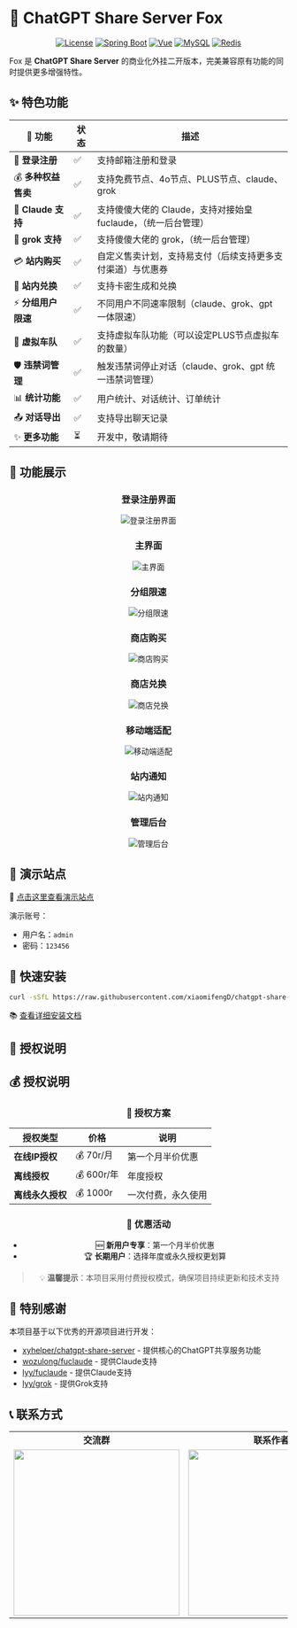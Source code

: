# 🦊 ChatGPT Share Server Fox

<div align="center">

[![License](https://img.shields.io/badge/license-Commercial-blue.svg)](LICENSE)
[![Spring Boot](https://img.shields.io/badge/Spring%20Boot-3-brightgreen.svg)](https://spring.io/projects/spring-boot)
[![Vue](https://img.shields.io/badge/Vue-3-42b883.svg)](https://vuejs.org/)
[![MySQL](https://img.shields.io/badge/MySQL-Latest-blue.svg)](https://www.mysql.com/)
[![Redis](https://img.shields.io/badge/Redis-Latest-red.svg)](https://redis.io/)

</div>

Fox 是 **ChatGPT Share Server** 的商业化外挂二开版本，完美兼容原有功能的同时提供更多增强特性。

## ✨ 特色功能

<div align="center">

<table>
  <thead>
    <tr>
      <th>🌟 功能</th>
      <th>状态</th>
      <th>描述</th>
    </tr>
  </thead>
  <tbody>
    <tr>
      <td>🔐 <b>登录注册</b></td>
      <td>✅</td>
      <td>支持邮箱注册和登录</td>
    </tr>
    <tr>
      <td>💰 <b>多种权益售卖</b></td>
      <td>✅</td>
      <td>支持免费节点、4o节点、PLUS节点、claude、grok</td>
    </tr>
    <tr>
      <td>🤖 <b>Claude 支持</b></td>
      <td>✅</td>
      <td>支持傻傻大佬的 Claude，支持对接始皇 fuclaude，（统一后台管理）</td>
    </tr>
    <tr>
      <td>🦾 <b>grok 支持</b></td>
      <td>✅</td>
      <td>支持傻傻大佬的 grok，（统一后台管理）</td>
    </tr>
    <tr>
      <td>💳 <b>站内购买</b></td>
      <td>✅</td>
      <td>自定义售卖计划，支持易支付（后续支持更多支付渠道）与优惠券</td>
    </tr>
    <tr>
      <td>🎫 <b>站内兑换</b></td>
      <td>✅</td>
      <td>支持卡密生成和兑换</td>
    </tr>
    <tr>
      <td>⚡ <b>分组用户限速</b></td>
      <td>✅</td>
      <td>不同用户不同速率限制（claude、grok、gpt 一体限速）</td>
    </tr>
        <tr>
      <td>🚗 <b>虚拟车队</b></td>
      <td>✅</td>
      <td>支持虚拟车队功能（可以设定PLUS节点虚拟车的数量）</td>
    </tr>
    <tr>
      <td>🛡️ <b>违禁词管理</b></td>
      <td>✅</td>
      <td>触发违禁词停止对话（claude、grok、gpt 统一违禁词管理）</td>
    </tr>
    <tr>
      <td>📊 <b>统计功能</b></td>
      <td>✅</td>
      <td>用户统计、对话统计、订单统计</td>
    </tr>
    <tr>
      <td>📤 <b>对话导出</b></td>
      <td>✅</td>
      <td>支持导出聊天记录</td>
    </tr>
    <tr>
      <td>✨ <b>更多功能</b></td>
      <td>⏳</td>
      <td>开发中，敬请期待</td>
    </tr>

  </tbody>
</table>

</div>

## 📸 功能展示

<div align="center">

### 登录注册界面
![登录注册界面](https://raw.githubusercontent.com/xiaomifengD/xiaomifengD/refs/heads/main/img/login.jpg)

### 主界面
![主界面](https://raw.githubusercontent.com/xiaomifengD/xiaomifengD/refs/heads/main/img/main.png)

### 分组限速
![分组限速](https://raw.githubusercontent.com/xiaomifengD/xiaomifengD/refs/heads/main/img/rate.png)

### 商店购买
![商店购买](https://raw.githubusercontent.com/xiaomifengD/xiaomifengD/refs/heads/main/img/purchase.png)

### 商店兑换
![商店兑换](https://raw.githubusercontent.com/xiaomifengD/xiaomifengD/refs/heads/main/img/exchange.png)

### 移动端适配
![移动端适配](https://raw.githubusercontent.com/xiaomifengD/xiaomifengD/refs/heads/main/img/mobile.png)

### 站内通知
![站内通知](https://raw.githubusercontent.com/xiaomifengD/xiaomifengD/refs/heads/main/img/notice.png)

### 管理后台
![管理后台](https://raw.githubusercontent.com/xiaomifengD/xiaomifengD/refs/heads/main/img/houtai.png)

</div>

## 🎯 演示站点

🌟 [点击这里查看演示站点](https://fox.987234.xyz/)

演示账号：
- 用户名：`admin`
- 密码：`123456`

## 🚀 快速安装

```bash
curl -sSfL https://raw.githubusercontent.com/xiaomifengD/chatgpt-share-fox-deploy/refs/heads/main/quick-install.sh | bash
```

📚 [查看详细安装文档](https://docs.qq.com/aio/DYWt6cWVxeFZkUWNO?p=pbHV3aUCe5x5aXW0bWQxgF)

## 🔑 授权说明

## 💰 授权说明

<div align="center">

### 🎯 授权方案

| 授权类型 | 价格 | 说明 |
|---------|------|------|
| **在线IP授权** | 💰 70r/月 | 第一个月半价优惠 |
| **离线授权** | 💰 600r/年 | 年度授权 |
| **离线永久授权** | 💰 1000r | 一次付费，永久使用 |

### 🎁 优惠活动
- 🆕 **新用户专享**：第一个月半价优惠
- 🏆 **长期用户**：选择年度或永久授权更划算

> 💡 **温馨提示**：本项目采用付费授权模式，确保项目持续更新和技术支持

</div>

## 🙏 特别感谢

本项目基于以下优秀的开源项目进行开发：

- [xyhelper/chatgpt-share-server](https://github.com/xyhelper/chatgpt-share-server) - 提供核心的ChatGPT共享服务功能
- [wozulong/fuclaude](https://github.com/wozulong/fuclaude) - 提供Claude支持
- [lyy/fuclaude](https://github.com/lyy0709/ddclaude-share-server-deploy) - 提供Claude支持
- [lyy/grok](https://github.com/lyy0709/grok-share-server-deploy) - 提供Grok支持


## 📞 联系方式

<div align="center">
  <table>
    <tr>
      <td align="center"><b>交流群</b></td>
      <td align="center"><b>联系作者</b></td>
    </tr>
    <tr>
      <td><img src="https://raw.githubusercontent.com/xiaomifengD/xiaomifengD/refs/heads/main/img/qun.jpg" width="300"/></td>
      <td><img src="https://raw.githubusercontent.com/xiaomifengD/xiaomifengD/refs/heads/main/img/contactme.jpg" width="300"/></td>
    </tr>
  </table>
</div>